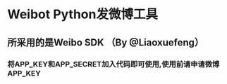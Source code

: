 # Weibot Python发微博工具
## 所采用的是Weibo SDK （By @Liaoxuefeng）
### 将APP_KEY和APP_SECRET加入代码即可使用,使用前请申请微博APP_KEY
 
